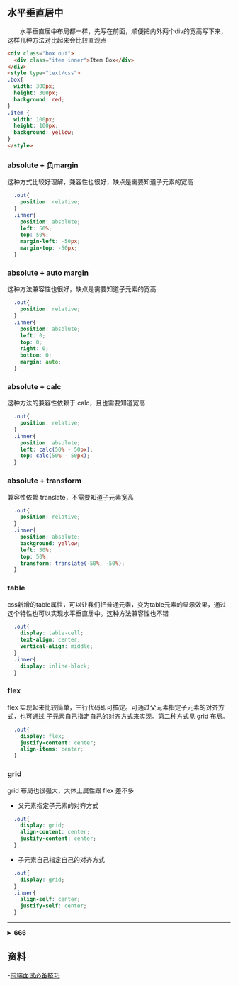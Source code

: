 ## 水平垂直居中

　　水平垂直居中布局都一样，先写在前面，顺便把内外两个div的宽高写下来，这样几种方法对比起来会比较直观点

```html
<div class="box out">
  <div class="item inner">Item Box</div>
</div>
<style type="text/css">
.box{
  width: 300px;
  height: 300px;
  background: red;
}
.item {
  width: 100px;
  height: 100px;
  background: yellow;
}
</style>
```

### absolute + 负margin

这种方式比较好理解，兼容性也很好，缺点是需要知道子元素的宽高

```css
  .out{
    position: relative;
  }
  .inner{
    position: absolute;
    left: 50%;
    top: 50%;
    margin-left: -50px;
    margin-top: -50px;
  }
```

### absolute + auto margin

这种方法兼容性也很好，缺点是需要知道子元素的宽高

```css
  .out{
    position: relative;
  }
  .inner{
    position: absolute;
    left: 0;
    top: 0;
    right: 0;
    bottom: 0;
    margin: auto;
  }
```

### absolute + calc

这种方法的兼容性依赖于 calc，且也需要知道宽高

```css
  .out{
    position: relative;
  }
  .inner{
    position: absolute;
    left: calc(50% - 50px);
    top: calc(50% - 50px);
  }
```

### absolute + transform

兼容性依赖 translate，不需要知道子元素宽高

```css
  .out{
    position: relative;
  }
  .inner{
    position: absolute;
    background: yellow;
    left: 50%;
    top: 50%;
    transform: translate(-50%, -50%);
  }
```

### table

css新增的table属性，可以让我们把普通元素，变为table元素的显示效果，通过这个特性也可以实现水平垂直居中。这种方法兼容性也不错

```css
  .out{
    display: table-cell;
    text-align: center;
    vertical-align: middle;
  }
  .inner{
    display: inline-block;
  }
```

### flex

flex 实现起来比较简单，三行代码即可搞定。可通过父元素指定子元素的对齐方式，也可通过 子元素自己指定自己的对齐方式来实现。第二种方式见 grid 布局。

```css
  .out{
    display: flex;
    justify-content: center;
    align-items: center;
  }
```

### grid

grid 布局也很强大，大体上属性跟 flex 差不多

- 父元素指定子元素的对齐方式
```css
  .out{
    display: grid;
    align-content: center;
    justify-content: center;
  }
```

 - 子元素自己指定自己的对齐方式

```css
  .out{
    display: grid;
  }
  .inner{
    align-self: center;
    justify-self: center;
  }
```
------

<details><summary><b>666</b></summary>
<p>aaaa</p>
</details>

## 资料

 -[前端面试必备技巧](https://juejin.im/post/5eace2176fb9a04340658974#heading-4)
